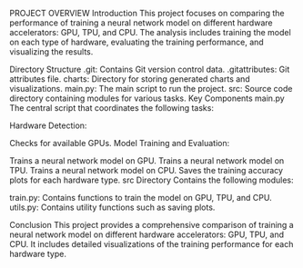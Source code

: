 PROJECT OVERVIEW
Introduction
This project focuses on comparing the performance of training a neural network model on different hardware accelerators: GPU, TPU, and CPU. The analysis includes training the model on each type of hardware, evaluating the training performance, and visualizing the results.

Directory Structure
.git: Contains Git version control data.
.gitattributes: Git attributes file.
charts: Directory for storing generated charts and visualizations.
main.py: The main script to run the project.
src: Source code directory containing modules for various tasks.
Key Components
main.py
The central script that coordinates the following tasks:

Hardware Detection:

Checks for available GPUs.
Model Training and Evaluation:

Trains a neural network model on GPU.
Trains a neural network model on TPU.
Trains a neural network model on CPU.
Saves the training accuracy plots for each hardware type.
src Directory
Contains the following modules:

train.py: Contains functions to train the model on GPU, TPU, and CPU.
utils.py: Contains utility functions such as saving plots.

Conclusion
This project provides a comprehensive comparison of training a neural network model on different hardware accelerators: GPU, TPU, and CPU. It includes detailed visualizations of the training performance for each hardware type. ​